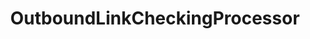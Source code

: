 ---
optionsClassName: OutboundLinkCheckingProcessorOptions
optionsClassFullName: MigrationTools.Clients.AzureDevops.Rest.Processors.OutboundLinkCheckingProcessorOptions
configurationSamples:
- name: defaults
  description: 
  code: >-
    {
      "MigrationTools": {
        "Processors": []
      }
    }
  sampleFor: MigrationTools.Clients.AzureDevops.Rest.Processors.OutboundLinkCheckingProcessorOptions
- name: sample
  description: 
  code: >-
    {
      "MigrationTools": {
        "Processors": []
      }
    }
  sampleFor: MigrationTools.Clients.AzureDevops.Rest.Processors.OutboundLinkCheckingProcessorOptions
- name: classic
  description: 
  code: >-
    {
      "$type": "OutboundLinkCheckingProcessorOptions",
      "Enabled": false,
      "WIQLQuery": null,
      "ResultFileName": null,
      "Enrichers": null,
      "ProcessorEnrichers": null,
      "SourceName": null,
      "TargetName": null,
      "RefName": null
    }
  sampleFor: MigrationTools.Clients.AzureDevops.Rest.Processors.OutboundLinkCheckingProcessorOptions
description: missng XML code comments
className: OutboundLinkCheckingProcessor
typeName: Processors
architecture: 
options:
- parameterName: Enabled
  type: Boolean
  description: If set to `true` then the processor will run. Set to `false` and the processor will not run.
  defaultValue: missng XML code comments
- parameterName: Enrichers
  type: List
  description: A list of enrichers that can augment the proccessing of the data
  defaultValue: missng XML code comments
- parameterName: ProcessorEnrichers
  type: List
  description: List of Enrichers that can be used to add more features to this processor. Only works with Native Processors and not legacy Processors.
  defaultValue: missng XML code comments
- parameterName: RefName
  type: String
  description: '`Refname` will be used in the future to allow for using named Options without the need to copy all of the options.'
  defaultValue: missng XML code comments
- parameterName: ResultFileName
  type: String
  description: missng XML code comments
  defaultValue: missng XML code comments
- parameterName: SourceName
  type: String
  description: missng XML code comments
  defaultValue: missng XML code comments
- parameterName: TargetName
  type: String
  description: missng XML code comments
  defaultValue: missng XML code comments
- parameterName: WIQLQuery
  type: String
  description: missng XML code comments
  defaultValue: missng XML code comments
status: missng XML code comments
processingTarget: missng XML code comments
classFile: /src/MigrationTools.Clients.AzureDevops.Rest/Processors/OutboundLinkCheckingProcessor.cs
optionsClassFile: /src/MigrationTools.Clients.AzureDevops.Rest/Processors/OutboundLinkCheckingProcessorOptions.cs

redirectFrom:
- /Reference/Processors/OutboundLinkCheckingProcessorOptions/
layout: reference
toc: true
permalink: /Reference/Processors/OutboundLinkCheckingProcessor/
title: OutboundLinkCheckingProcessor
categories:
- Processors
- 
topics:
- topic: notes
  path: /docs/Reference/Processors/OutboundLinkCheckingProcessor-notes.md
  exists: false
  markdown: ''
- topic: introduction
  path: /docs/Reference/Processors/OutboundLinkCheckingProcessor-introduction.md
  exists: false
  markdown: ''

---